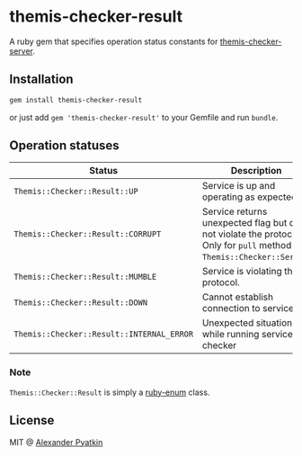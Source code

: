 # themis-checker-result
A ruby gem that specifies operation status constants for [themis-checker-server](https://github.com/aspyatkin/themis-checker-server).

## Installation
```sh
gem install themis-checker-result
```
or just add `gem 'themis-checker-result'` to your Gemfile and run `bundle`.

## Operation statuses
| Status | Description |
|--------|-------------|
|`Themis::Checker::Result::UP`| Service is up and operating as expected.|
|`Themis::Checker::Result::CORRUPT`|Service returns unexpected flag but does not violate the protocol. Only for `pull` method of `Themis::Checker::Server`.|
|`Themis::Checker::Result::MUMBLE`|Service is violating the protocol.|
|`Themis::Checker::Result::DOWN`|Cannot establish connection to service.|
|`Themis::Checker::Result::INTERNAL_ERROR`|Unexpected situation while running service checker|

### Note
`Themis::Checker::Result` is simply a [ruby-enum](https://github.com/dblock/ruby-enum) class.

## License
MIT @ [Alexander Pyatkin](https://github.com/aspyatkin)
